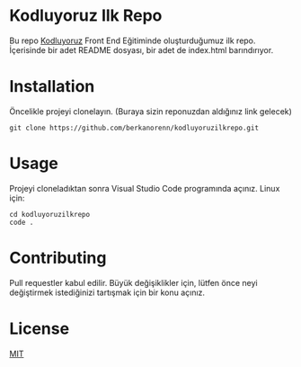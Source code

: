 # Kodluyoruz Ilk Repo
Bu repo [Kodluyoruz](kodluyoruz.org) Front End Eğitiminde oluşturduğumuz ilk repo. İçerisinde bir adet README dosyası, bir adet de index.html barındırıyor.
# Installation
Öncelikle projeyi clonelayın. (Buraya sizin reponuzdan aldığınız link gelecek)
```
git clone https://github.com/berkanorenn/kodluyoruzilkrepo.git
```
# Usage
Projeyi cloneladıktan sonra Visual Studio Code programında açınız.
Linux için:
```
cd kodluyoruzilkrepo
code .
```
# Contributing
Pull requestler kabul edilir. Büyük değişiklikler için, lütfen önce neyi değiştirmek istediğinizi tartışmak için bir konu açınız.
# License
[MIT](https://choosealicense.com/licenses/mit/)